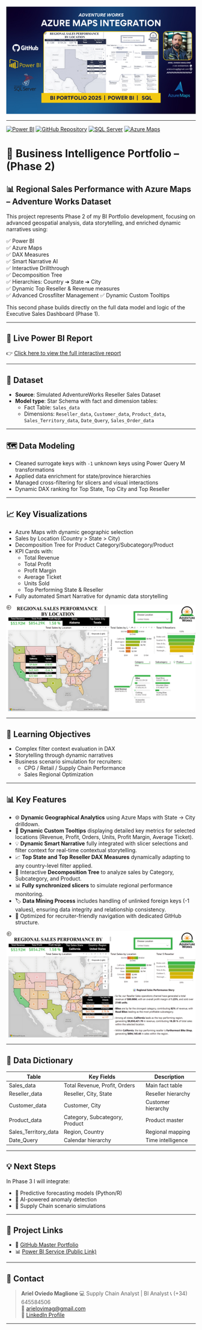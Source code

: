 ![Azure Maps Cover](azure_maps_cover.png)

---

[![Power BI](https://img.shields.io/badge/Power%20BI-Dashboard-blue?logo=Power%20BI)](https://app.powerbi.com/view?r=eyJrIjoiMDEzYTZmNjMtYjNjMS00YzUyLTlhOWEtODY4ZmY4ZmZjZmRiIiwidCI6IjQwOWY3ZjkzLTQ0N2EtNDBiYi05YzVjLWQ1MjI1M2E1ZjM5YiIsImMiOjZ9)
[![GitHub Repository](https://img.shields.io/badge/GitHub-Repository-black?logo=GitHub)](https://github.com/arielovimag/adventureworks-bi-portfolio)
[![SQL Server](https://img.shields.io/badge/SQL%20Server-Database-red?logo=Microsoft%20SQL%20Server)]()
[![Azure Maps](https://img.shields.io/badge/Azure-Maps-blue?logo=Microsoft%20Azure)]()

# 🚀 Business Intelligence Portfolio – (Phase 2)

## 📊 Regional Sales Performance with Azure Maps – Adventure Works Dataset

This project represents Phase 2 of my BI Portfolio development, focusing on advanced geospatial analysis, data storytelling, and enriched dynamic narratives using:

✅ Power BI  
✅ Azure Maps  
✅ DAX Measures  
✅ Smart Narrative AI  
✅ Interactive Drillthrough  
✅ Decomposition Tree  
✅ Hierarchies: Country ➔ State ➔ City  
✅ Dynamic Top Reseller & Revenue measures  
✅ Advanced Crossfilter Management
✅ Dynamic Custom Tooltips

This second phase builds directly on the full data model and logic of the Executive Sales Dashboard (Phase 1).

---

## 🔗 Live Power BI Report

👉 [Click here to view the full interactive report]([PUBLIC-POWER-BI-SERVICE-LINK](https://app.powerbi.com/view?r=eyJrIjoiMDEzYTZmNjMtYjNjMS00YzUyLTlhOWEtODY4ZmY4ZmZjZmRiIiwidCI6IjQwOWY3ZjkzLTQ0N2EtNDBiYi05YzVjLWQ1MjI1M2E1ZjM5YiIsImMiOjZ9))

---

## 🔎 Dataset

- **Source**: Simulated AdventureWorks Reseller Sales Dataset
- **Model type**: Star Schema with fact and dimension tables:
  - Fact Table: `Sales_data`
  - Dimensions: `Reseller_data`, `Customer_data`, `Product_data`, `Sales_Territory_data`, `Date_Query`, `Sales_Order_data`

---

## 🗺️ Data Modeling

- Cleaned surrogate keys with `-1` unknown keys using Power Query M transformations
- Applied data enrichment for state/province hierarchies
- Managed cross-filtering for slicers and visual interactions
- Dynamic DAX ranking for Top State, Top City and Top Reseller

---

## 📈 Key Visualizations

- Azure Maps with dynamic geographic selection  
- Sales by Location (Country > State > City)  
- Decomposition Tree for Product Category/Subcategory/Product  
- KPI Cards with:
  - Total Revenue
  - Total Profit
  - Profit Margin
  - Average Ticket
  - Units Sold
  - Top Performing State & Reseller
- Fully automated Smart Narrative for dynamic data storytelling

![Azure Maps](screenshot_3.png)

---

## 🎯 Learning Objectives

- Complex filter context evaluation in DAX
- Storytelling through dynamic narratives
- Business scenario simulation for recruiters:
  - CPG / Retail / Supply Chain Performance
  - Sales Regional Optimization

---

## 📊 Key Features

- 🌐 **Dynamic Geographical Analytics** using Azure Maps with State → City drilldown.
- 🎯 **Dynamic Custom Tooltips** displaying detailed key metrics for selected locations (Revenue, Profit, Orders, Units, Profit Margin, Average Ticket).
- 💡 **Dynamic Smart Narrative** fully integrated with slicer selections and filter context for real-time contextual storytelling.
- 📈 **Top State and Top Reseller DAX Measures** dynamically adapting to any country-level filter applied.
- 🔎 Interactive **Decomposition Tree** to analyze sales by Category, Subcategory, and Product.
- 📊 **Fully synchronized slicers** to simulate regional performance monitoring.
- 🏷 **Data Mining Process** includes handling of unlinked foreign keys (-1 values), ensuring data integrity and relationship consistency.
- 🚀 Optimized for recruiter-friendly navigation with dedicated GitHub structure.

![Azure Maps](screenshot_4.png)

---

## 📄 Data Dictionary

| Table | Key Fields | Description |
| --- | --- | --- |
| Sales_data | Total Revenue, Profit, Orders | Main fact table |
| Reseller_data | Reseller, City, State | Reseller hierarchy |
| Customer_data | Customer, City | Customer hierarchy |
| Product_data | Category, Subcategory, Product | Product master |
| Sales_Territory_data | Region, Country | Regional mapping |
| Date_Query | Calendar hierarchy | Time intelligence |

---

## 💡 Next Steps

In Phase 3 I will integrate:

- 🔮 Predictive forecasting models (Python/R)
- 🧠 AI-powered anomaly detection
- 🎯 Supply Chain scenario simulations

---

## 🔗 Project Links

- 🎯 [GitHub Master Portfolio](https://github.com/arielovimag/adventureworks-bi-portfolio)
- 📊 [Power BI Service (Public Link)](https://app.powerbi.com/view?r=eyJrIjoiMDEzYTZmNjMtYjNjMS00YzUyLTlhOWEtODY4ZmY4ZmZjZmRiIiwidCI6IjQwOWY3ZjkzLTQ0N2EtNDBiYi05YzVjLWQ1MjI1M2E1ZjM5YiIsImMiOjZ9)

---

## 📩 Contact

> **Ariel Oviedo Maglione**
> 💻 Supply Chain Analyst | BI Analyst
> 📞 (+34) 645584506  
> 📧 arielovimag@gmail.com  
> 💼 [LinkedIn Profile](https://www.linkedin.com/in/arielovimag/)

---

